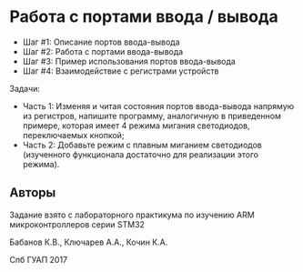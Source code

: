 # Работа с портами ввода / вывода

* Шаг #1: Описание портов ввода-вывода
* Шаг #2: Работа с портами ввода-вывода
* Шаг #3: Пример использования портов ввода-вывода
* Шаг #4: Взаимодействие с регистрами устройств

Задачи:
* Часть 1: Изменяя и читая состояния портов ввода-вывода напрямую из регистров, напишите программу, аналогичную в приведенном примере, которая имеет 4 режима мигания светодиодов, переключаемых кнопкой;
* Часть 2: Добавьте режим с плавным миганием светодиодов (изученного функционала достаточно для реализации этого режима).

## Авторы
Задание взято с лабораторного практикума по изучению ARM микроконтроллеров серии STM32

Бабанов К.В., Ключарев А.А., Кочин К.А.

Спб ГУАП 2017
